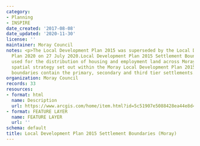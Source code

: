 ```yaml
---
category:
- Planning
- INSPIRE
date_created: '2017-08-08'
date_updated: '2020-11-30'
license: ''
maintainer: Moray Council
notes: <p>The Local Development Plan 2015 was superseded by the Local Development
  Plan 2020 on 27 July 2020.Local Development Plan 2015 Settlement Boundaries are
  used for the distribution of housing and employment land across Moray as per the
  spatial strategy set out within the Moray Local Development Plan 2015. Settlement
  boundaries contain the primary, secondary and third tier settlements.</p>
organization: Moray Council
records: 33
resources:
- format: html
  name: Description
  url: https://www.arcgis.com/home/item.html?id=5c51907e5088428ea44e8d4068cf8e51
- format: FEATURE LAYER
  name: FEATURE LAYER
  url: ''
schema: default
title: Local Development Plan 2015 Settlement Boundaries (Moray)
---
```

